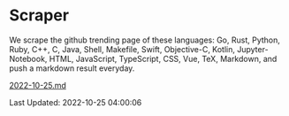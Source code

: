 # Scraper

We scrape the github trending page of these languages: Go, Rust, Python, Ruby, C++, C, Java, Shell, Makefile, Swift, Objective-C, Kotlin, Jupyter-Notebook, HTML, JavaScript, TypeScript, CSS, Vue, TeX, Markdown, and push a markdown result everyday.

[2022-10-25.md](https://github.com/yangwenmai/github-trending-backup/blob/master/2022-10-25.md)

Last Updated: 2022-10-25 04:00:06